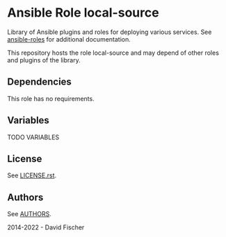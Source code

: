 # Ansible Role local-source

Library of Ansible plugins and roles for deploying various services.
See [ansible-roles](https://github.com/davidfischer-ch/ansible-roles) for additional documentation.

This repository hosts the role local-source and may depend of other roles and plugins of the library.

## Dependencies

This role has no requirements.

## Variables

TODO VARIABLES

## License

See [LICENSE.rst](LICENSE.rst).

## Authors

See [AUTHORS](AUTHORS).

2014-2022 - David Fischer
